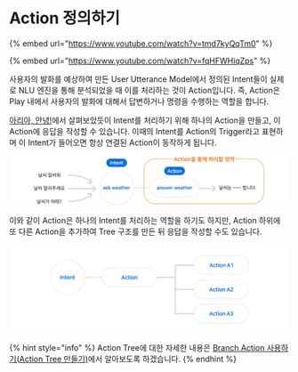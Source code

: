 # Action 정의하기

{% embed url="https://www.youtube.com/watch?v=tmd7kyQqTm0" %}

{% embed url="https://www.youtube.com/watch?v=fqHFWHiqZps" %}

사용자의 발화를 예상하여 만든 User Utterance Model에서 정의된 Intent들이 실제로 NLU 엔진을 통해 분석되었을 때 이를 처리하는 것이 Action입니다. 즉, Action은 Play 내에서 사용자의 발화에 대해서 답변하거나 명령을 수행하는 역할을 합니다.

[아리아, 안녕!](../hello-aria/)에서 살펴보았듯이 Intent를 처리하기 위해 하나의 Action을 만들고, 이 Action에 응답을 작성할 수 있습니다. 이때의 Intent를 Action의 Trigger라고 표현하며 이 Intent가 들어오면 항상 연결된 Action이 동작하게 됩니다.

![](../../../.gitbook/assets/define-an-action-01.png)

이와 같이 Action은 하나의 Intent를 처리하는 역할을 하기도 하지만, Action 하위에 또 다른 Action을 추가하여 Tree 구조를 만든 뒤 응답을 작성할 수도 있습니다.

![](../../../.gitbook/assets/define-an-action-02.png)

{% hint style="info" %}
Action Tree에 대한 자세한 내용은 [Branch Action 사용하기(Action Tree 만들기)](use-branch-actions.md#use-branch-actions)에서 알아보도록 하겠습니다.
{% endhint %}
